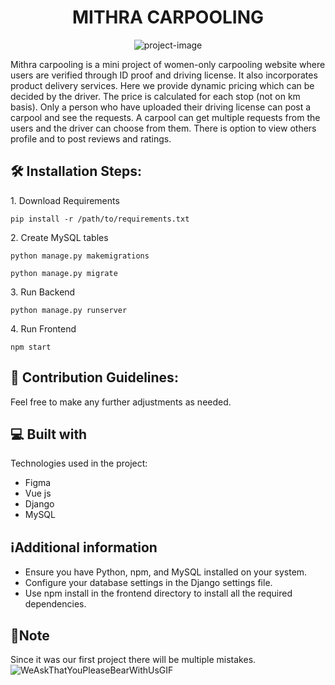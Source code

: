 <h1 align="center" id="title">MITHRA CARPOOLING</h1>

<p align="center"><img src="https://socialify.git.ci/Teena-vithayathil/Mithra-Carpooling/image?font=Rokkitt&amp;name=1&amp;pattern=Solid&amp;theme=Light" alt="project-image"></p>

<p id="description">Mithra carpooling is a mini project of women-only carpooling website where users are verified through ID proof and driving license. It also incorporates product delivery services. Here we provide dynamic pricing which can be decided by the driver. The price is calculated for each stop (not on km basis). Only a person who have uploaded their driving license can post a carpool and see the requests. A carpool can get multiple requests from the users and the driver can choose from them. There is option to view others profile and to post reviews and ratings.</p>


<h2>🛠️ Installation Steps:</h2>

<p>1. Download Requirements</p>

```
pip install -r /path/to/requirements.txt
```

<p>2. Create MySQL tables</p>

```
python manage.py makemigrations 
```
```
python manage.py migrate
```

<p>3. Run Backend</p>

```
python manage.py runserver
```

<p>4. Run Frontend</p>

```
npm start
```

<h2>🍰 Contribution Guidelines:</h2>

Feel free to make any further adjustments as needed.

  
  
<h2>💻 Built with</h2>

Technologies used in the project:

*   Figma
*   Vue js
*   Django
*   MySQL

<h2>ℹ️Additional information</h2>

*  Ensure you have Python, npm, and MySQL installed on your system.
*  Configure your database settings in the Django settings file.
*  Use npm install in the frontend directory to install all the required dependencies.

<h2>📓Note</h2>

Since it was our first project there will be multiple mistakes.
![WeAskThatYouPleaseBearWithUsGIF](https://github.com/user-attachments/assets/a795d02c-0511-4e44-b4ec-b0aeb3b7fb57)
